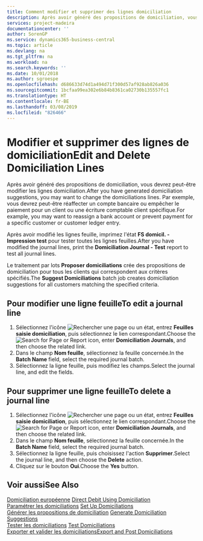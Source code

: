 ```yaml
---
title: Comment modifier et supprimer des lignes domiciliation
description: Après avoir généré des propositions de domiciliation, vous devrez peut-être modifier les lignes domiciliation. Par exemple, vous devrez peut-être réaffecter un compte bancaire ou empêcher le paiement pour un client ou une écriture comptable client spécifique.
services: project-madeira
documentationcenter: ''
author: SorenGP
ms.service: dynamics365-business-central
ms.topic: article
ms.devlang: na
ms.tgt_pltfrm: na
ms.workload: na
ms.search.keywords: ''
ms.date: 10/01/2018
ms.author: sgroespe
ms.openlocfilehash: d686633d74d1a494d71f300d57af928ab826a036
ms.sourcegitcommit: 1bcfaa99ea302e6b84b8361ca02730b135557fc1
ms.translationtype: HT
ms.contentlocale: fr-BE
ms.lasthandoff: 03/08/2019
ms.locfileid: "826466"
---
```

# <a name="edit-and-delete-domiciliation-lines"></a><span data-ttu-id="01ad8-104">Modifier et supprimer des lignes de domiciliation</span><span class="sxs-lookup"><span data-stu-id="01ad8-104">Edit and Delete Domiciliation Lines</span></span>
<span data-ttu-id="01ad8-105">Après avoir généré des propositions de domiciliation, vous devrez peut-être modifier les lignes domiciliation.</span><span class="sxs-lookup"><span data-stu-id="01ad8-105">After you have generated domiciliation suggestions, you may want to change the domiciliations lines.</span></span> <span data-ttu-id="01ad8-106">Par exemple, vous devrez peut-être réaffecter un compte bancaire ou empêcher le paiement pour un client ou une écriture comptable client spécifique.</span><span class="sxs-lookup"><span data-stu-id="01ad8-106">For example, you may want to reassign a bank account or prevent payment for a specific customer or customer ledger entry.</span></span>  

<span data-ttu-id="01ad8-107">Après avoir modifié les lignes feuille, imprimez l'état **FS domicil. - Impression test** pour tester toutes les lignes feuilles.</span><span class="sxs-lookup"><span data-stu-id="01ad8-107">After you have modified the journal lines, print the **Domiciliation Journal - Test** report to test all journal lines.</span></span>  

<span data-ttu-id="01ad8-108">Le traitement par lots **Proposer domiciliations** crée des propositions de domiciliation pour tous les clients qui correspondent aux critères spécifiés.</span><span class="sxs-lookup"><span data-stu-id="01ad8-108">The **Suggest Domiciliations** batch job creates domiciliation suggestions for all customers matching the specified criteria.</span></span>  

## <a name="to-edit-a-journal-line"></a><span data-ttu-id="01ad8-109">Pour modifier une ligne feuille</span><span class="sxs-lookup"><span data-stu-id="01ad8-109">To edit a journal line</span></span>  

1.  <span data-ttu-id="01ad8-110">Sélectionnez l'icône ![Rechercher une page ou un état](../../media/ui-search/search_small.png "icône Rechercher une page ou un état"), entrez **Feuilles saisie domiciliation**, puis sélectionnez le lien correspondant.</span><span class="sxs-lookup"><span data-stu-id="01ad8-110">Choose the ![Search for Page or Report](../../media/ui-search/search_small.png "Search for Page or Report icon") icon, enter **Domiciliation Journals**, and then choose the related link.</span></span>  
2.  <span data-ttu-id="01ad8-111">Dans le champ **Nom feuille**, sélectionnez la feuille concernée.</span><span class="sxs-lookup"><span data-stu-id="01ad8-111">In the **Batch Name** field, select the required journal batch.</span></span>  
3.  <span data-ttu-id="01ad8-112">Sélectionnez la ligne feuille, puis modifiez les champs.</span><span class="sxs-lookup"><span data-stu-id="01ad8-112">Select the journal line, and edit the fields.</span></span>  

## <a name="to-delete-a-journal-line"></a><span data-ttu-id="01ad8-113">Pour supprimer une ligne feuille</span><span class="sxs-lookup"><span data-stu-id="01ad8-113">To delete a journal line</span></span>  

1.  <span data-ttu-id="01ad8-114">Sélectionnez l'icône ![Rechercher une page ou un état](../../media/ui-search/search_small.png "icône Rechercher une page ou un état"), entrez **Feuilles saisie domiciliation**, puis sélectionnez le lien correspondant.</span><span class="sxs-lookup"><span data-stu-id="01ad8-114">Choose the ![Search for Page or Report](../../media/ui-search/search_small.png "Search for Page or Report icon") icon, enter **Domiciliation Journals**, and then choose the related link.</span></span>  
2.  <span data-ttu-id="01ad8-115">Dans le champ **Nom feuille**, sélectionnez la feuille concernée.</span><span class="sxs-lookup"><span data-stu-id="01ad8-115">In the **Batch Name** field, select the required journal batch.</span></span>  
3.  <span data-ttu-id="01ad8-116">Sélectionnez la ligne feuille, puis choisissez l'action **Supprimer**.</span><span class="sxs-lookup"><span data-stu-id="01ad8-116">Select the journal line, and then choose the **Delete** action.</span></span>  
4.  <span data-ttu-id="01ad8-117">Cliquez sur le bouton **Oui**.</span><span class="sxs-lookup"><span data-stu-id="01ad8-117">Choose the **Yes** button.</span></span>  

## <a name="see-also"></a><span data-ttu-id="01ad8-118">Voir aussi</span><span class="sxs-lookup"><span data-stu-id="01ad8-118">See Also</span></span>  
 <span data-ttu-id="01ad8-119">[Domiciliation européenne](direct-debit-using-domiciliation.md) </span><span class="sxs-lookup"><span data-stu-id="01ad8-119">[Direct Debit Using Domiciliation](direct-debit-using-domiciliation.md) </span></span>  
 <span data-ttu-id="01ad8-120">[Paramétrer les domiciliations](how-to-set-up-domiciliations.md) </span><span class="sxs-lookup"><span data-stu-id="01ad8-120">[Set Up Domiciliations](how-to-set-up-domiciliations.md) </span></span>  
 <span data-ttu-id="01ad8-121">[Générer les propositions de domiciliation](how-to-generate-domiciliation-suggestions.md) </span><span class="sxs-lookup"><span data-stu-id="01ad8-121">[Generate Domiciliation Suggestions](how-to-generate-domiciliation-suggestions.md) </span></span>  
 <span data-ttu-id="01ad8-122">[Tester les domiciliations](how-to-test-domiciliations.md) </span><span class="sxs-lookup"><span data-stu-id="01ad8-122">[Test Domiciliations](how-to-test-domiciliations.md) </span></span>  
 [<span data-ttu-id="01ad8-123">Exporter et valider les domiciliations</span><span class="sxs-lookup"><span data-stu-id="01ad8-123">Export and Post Domiciliations</span></span>](how-to-export-and-post-domiciliations.md)

